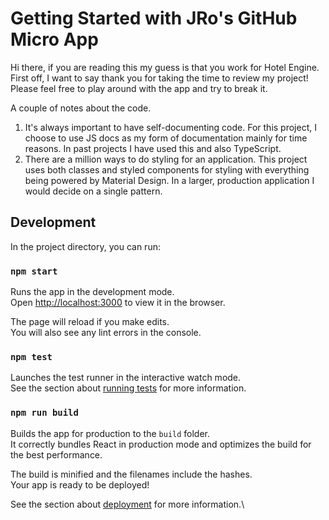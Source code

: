 # Getting Started with JRo's GitHub Micro App

Hi there, if you are reading this my guess is that you work for Hotel Engine. First off, I want to say thank you for taking the time to review my project! Please feel free to play around with the app and try to break it.

A couple of notes about the code.
1. It's always important to have self-documenting code. For this project, I choose to use JS docs as my form of documentation mainly for time reasons. In past projects I have used this and also TypeScript.
2. There are a million ways to do styling for an application. This project uses both classes and styled components for styling with everything being powered by Material Design. In a larger, production application I would decide on a single pattern. 

## Development

In the project directory, you can run:

### `npm start`

Runs the app in the development mode.\
Open [http://localhost:3000](http://localhost:3000) to view it in the browser.

The page will reload if you make edits.\
You will also see any lint errors in the console.

### `npm test`

Launches the test runner in the interactive watch mode.\
See the section about [running tests](https://facebook.github.io/create-react-app/docs/running-tests) for more information.

### `npm run build`

Builds the app for production to the `build` folder.\
It correctly bundles React in production mode and optimizes the build for the best performance.

The build is minified and the filenames include the hashes.\
Your app is ready to be deployed!

See the section about [deployment](https://facebook.github.io/create-react-app/docs/deployment) for more information.\
